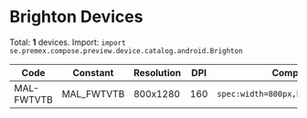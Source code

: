 # Brighton Devices

Total: **1** devices. Import: `import se.premex.compose.preview.device.catalog.android.Brighton`

| Code | Constant | Resolution | DPI | Compose Spec | Preview Usage |
|------|----------|------------|-----|-------------|---------------|
| MAL-FWTVTB | MAL_FWTVTB | 800x1280 | 160 | `spec:width=800px,height=1280px,dpi=160` | `@Preview(device = Brighton.MAL_FWTVTB)` |

<!-- Generated automatically. Do not edit manually. -->
